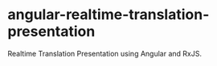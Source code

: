 # angular-realtime-translation-presentation
Realtime Translation Presentation using Angular and RxJS.
